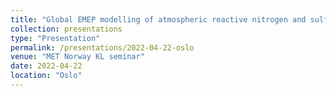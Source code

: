 ```yaml
---
title: "Global EMEP modelling of atmospheric reactive nitrogen and sulfur species"
collection: presentations
type: "Presentation"
permalink: /presentations/2022-04-22-oslo
venue: "MET Norway KL seminar"
date: 2022-04-22
location: "Oslo"
---
```

